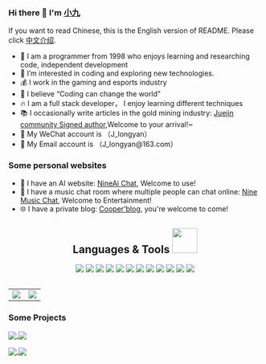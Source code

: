 
### Hi there 👋 I'm <a href="https://jiangly.com">小九</a>
If you want to read Chinese, this is the English version of README. Please click [中文介绍](README.zh.md).
 
<ul>
    <li>🤭 I am a programmer from 1998 who enjoys learning and researching code, independent development</li>
    <li>🔭 I’m interested in coding and exploring new technologies.</li>
    <li>💰 I work in the gaming and esports industry</li>
    <li>🌱 I believe “Coding can change the world” </li>
    <li>🔥 I am a full stack developer， I enjoy learning different techniques</li>
    <li>📚 I occasionally write articles in the gold mining industry: <a href="https://juejin.cn/user/3861140568811576/posts" rel="nofollow">Juejin community Signed author</a>,Welcome to your arrival!~ </li>
    <li>💬 My WeChat account is （J_longyan）</li>
    <li>📮 My Email account is （J_longyan@163.com）</li>
</ul>

### Some personal websites
- 🤖 I have an AI website: <a href="https://nineai.chat" rel="nofollow">NineAi Chat</a>, Welcome to use! </li>
- 💬 I have a music chat room where multiple people can chat online: <a href="https://music-chat.mmmss.com" rel="nofollow">Nine Music Chat</a>, Welcome to Entertainment! </li>
- 🌐 I have a private blog: <a href="https://jiangly.com" rel="nofollow">Cooper'blog</a>, you're welcome to come! </li>

<h2 align="center">Languages & Tools <img src="https://media.giphy.com/media/mGcNjsfWAjY5AEZNw6/giphy.gif" width="50"></h2>
<p align="center">
<img src="https://img.shields.io/badge/-JavaScript-black?style=flat-square&logo=javascript"/>
<img src="https://img.shields.io/badge/-Nodejs-black?style=flat-square&logo=Node.js"/>
<img src="https://img.shields.io/badge/-Golang-black?style=flat-square&logo=go"/>
<img src="https://img.shields.io/badge/-NestJs-black?style=flat-square&logo=nestjs"/>
<img src="https://img.shields.io/badge/-VueJs-black?style=flat-square&logo=Vue.js"/>
<img src="https://img.shields.io/badge/-React-black?style=flat-square&logo=react"/>
<img src="https://img.shields.io/badge/-Mysql-black?style=flat-square&logo=mysql"/>
<img src="https://img.shields.io/badge/-Redis-black?style=flat-square&logo=redis"/>
<img src="https://img.shields.io/badge/-Docker-black?style=flat-square&logo=docker"/>
<img src="https://img.shields.io/badge/-Vite-black?style=flat-square&logo=vite"/>
<img src="https://img.shields.io/badge/-Typescript-black?style=flat-square&logo=ts-node"/>
<img src="https://img.shields.io/badge/-GitHub-black?style=flat-square&logo=github"/>
</p>
<h2></h2>
<table>
  <tr align="center">
    <td>
      <a href="https://github.com/anuraghazra/github-readme-stats" target="_blank">
        <img align="center" name="Cooper's github stats" src="https://github-readme-stats.vercel.app/api?username=CooperJiang&show_icons=true&theme=tokyonight" />
      </a>
    </td>
  <td align="left">
    <img src = "https://github-readme-stats.vercel.app/api/top-langs/?username=CooperJiang&theme=tokyonight&layout=compact">
   </td>
  </tr>
</table>

### Some Projects

  <a href="https://github.com/CooperJiang/Nine-chat-frontend">
    <img align="center" src="https://github-readme-stats.vercel.app/api/pin/?username=CooperJiang&repo=Nine-chat-frontend&theme=radical" />
  </a>
  <a href="https://github.com/CooperJiang/Nine-chat-backend">
    <img align="center" src="https://github-readme-stats.vercel.app/api/pin/?username=CooperJiang&repo=Nine-chat-backend&theme=radical" />
  </a>
  <p></p>
    <a href="https://github.com/CooperJiang/Nine-blog-web">
    <img align="center" src="https://github-readme-stats.vercel.app/api/pin/?username=CooperJiang&repo=Nine-blog-web&theme=radical" />
  </a>
  <a href="https://github.com/CooperJiang/todolist">
    <img align="center" src="https://github-readme-stats.vercel.app/api/pin/?username=CooperJiang&repo=todolist&theme=radical" />
  </a>

  

